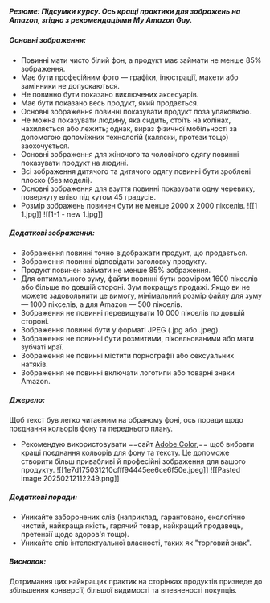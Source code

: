 ##### **Резюме**: Підсумки курсу. Ось кращі практики для зображень на Amazon, згідно з рекомендаціями My Amazon Guy.

##### **Основні зображення:**
- Повинні мати чисто білий фон, а продукт має займати не менше 85% зображення.
- Має бути професійним фото — графіки, ілюстрації, макети або замінники не допускаються.
- Не повинно бути показано виключених аксесуарів.
- Має бути показано весь продукт, який продається.
- Основні зображення повинні показувати продукт поза упаковкою.
- Не можна показувати людину, яка сидить, стоїть на колінах, нахиляється або лежить; однак, вираз фізичної мобільності за допомогою допоміжних технологій (каляски, протези тощо) заохочується.
- Основні зображення для жіночого та чоловічого одягу повинні показувати продукт на людині.
- Всі зображення дитячого та дитячого одягу повинні бути зроблені плоско (без моделі).
- Основні зображення для взуття повинні показувати одну черевику, повернуту вліво під кутом 45 градусів.
- Розмір зображень повинен бути не менше 2000 x 2000 пікселів.
![[1 1.jpg]]
![[1-1 - new 1.jpg]]
##### **Додаткові зображення:**
- Зображення повинні точно відображати продукт, що продається.
- Зображення повинні відповідати заголовку продукту.
- Продукт повинен займати не менше 85% зображення.
- Для оптимального зуму, файли повинні бути розміром 1600 пікселів або більше по довшій стороні. Зум покращує продажі. Якщо ви не можете задовольнити це вимогу, мінімальний розмір файлу для зуму — 1000 пікселів, а для Amazon — 500 пікселів.
- Зображення не повинні перевищувати 10 000 пікселів по довшій стороні.
- Зображення повинні бути у форматі JPEG (.jpg або .jpeg).
- Зображення не повинні бути розмитими, піксельованими або мати зубчаті краї.
- Зображення не повинні містити порнографії або сексуальних натяків.
- Зображення не повинні включати логотипи або товарні знаки Amazon.

##### **Джерело**:
Щоб текст був легко читаємим на обраному фоні, ось поради щодо поєднання кольорів фону та переднього плану. 
- Рекомендую використовувати ==сайт [Adobe Color](https://color.adobe.com/ru/),== щоб вибрати кращі поєднання кольорів для фону та тексту. Це допоможе створити більш привабливі й професійні зображення для вашого продукту.
![[1e7d175031210cfff94445ee6ce6f50e.jpeg]]
![[Pasted image 20250212112249.png]]
##### **Додаткові поради**:
- Уникайте заборонених слів (наприклад, гарантовано, екологічно чистий, найкраща якість, гарячий товар, найкращий продавець, претензії щодо здоров'я тощо).
- Уникайте слів інтелектуальної власності, таких як "торговий знак".
##### **Висновок**:
Дотримання цих найкращих практик на сторінках продуктів призведе до збільшення конверсії, більшої видимості та впевненості покупців.